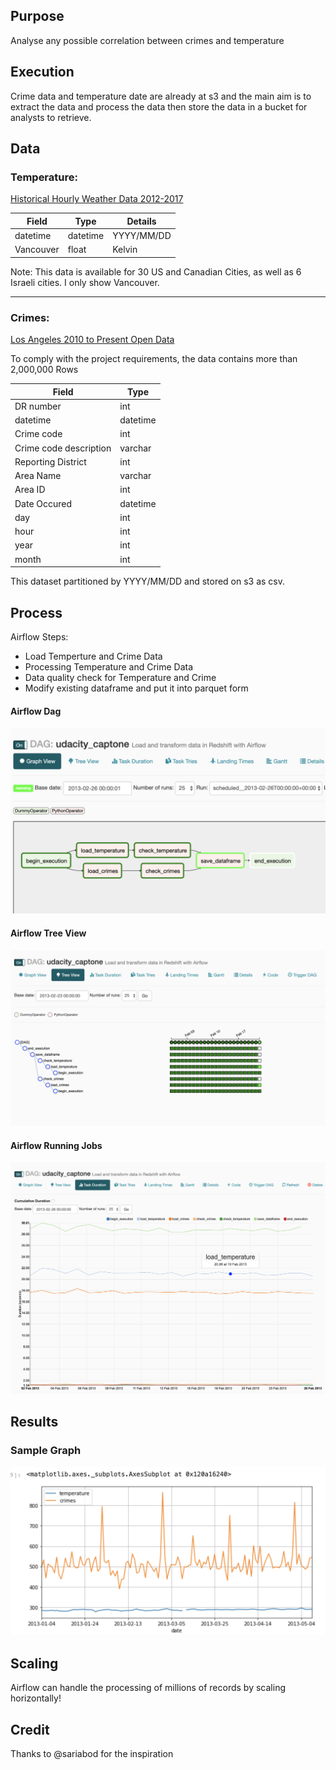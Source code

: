 ## Purpose
Analyse any possible correlation between crimes and temperature

## Execution

Crime data and temperature date are already at s3 and the main aim is to extract the data and process the data then store the data in a bucket for analysts to retrieve. 

## Data

### Temperature: 
[Historical Hourly Weather Data 2012-2017](https://www.kaggle.com/selfishgene/historical-hourly-weather-data)

Field | Type | Details
------| ----- | ---- 
datetime | datetime | YYYY/MM/DD
Vancouver | float | Kelvin

Note: This data is available for 30 US and Canadian Cities, as well as 6 Israeli cities. I only show Vancouver.

___
### Crimes:
[Los Angeles 2010 to Present  Open Data](https://data.lacity.org)

To comply with the project requirements, the data contains more than 2,000,000 Rows

Field | Type | 
------| ----- | 
DR number | int | 
datetime | datetime | 
Crime code | int | 
Crime code description | varchar | 
Reporting District | int | 
Area Name | varchar |
Area ID | int |
Date Occured | datetime
day | int |
hour | int |
year | int | 
month | int |

This dataset partitioned by YYYY/MM/DD and stored on s3 as csv.


## Process

Airflow Steps:
* Load Temperture and Crime Data
* Processing Temperature and Crime Data
* Data quality check for Temperature and Crime
* Modify existing dataframe and put it into parquet form


#### Airflow Dag
![Airflow Dag](sample_dag.png)

#### Airflow Tree View
![Airflow Dag](treeview.png)

#### Airflow Running Jobs
![Airflow Dag](progress.png)

## Results

### Sample Graph
![Sample Results](results.png)

## Scaling
Airflow can handle the processing of millions of records by scaling horizontally! 

## Credit
Thanks to @sariabod for the inspiration


